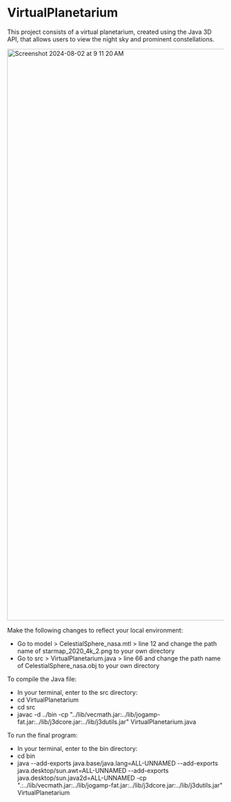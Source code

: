 # VirtualPlanetarium
This project consists of a virtual planetarium, created using the Java 3D API, that allows users to view the night sky and prominent constellations.

<img width="1324" alt="Screenshot 2024-08-02 at 9 11 20 AM" src="https://github.com/user-attachments/assets/feb5133e-4025-4b4c-990c-19fff3897f93">

Make the following changes to reflect your local environment:

- Go to model > CelestialSphere_nasa.mtl > line 12 and change the path name of starmap_2020_4k_2.png to your own directory
- Go to src > VirtualPlanetarium.java > line 66 and change the path name of CelestialSphere_nasa.obj to your own directory

To compile the Java file:

- In your terminal, enter to the src directory:
- cd VirtualPlanetarium
- cd src
- javac -d ../bin  -cp "../lib/vecmath.jar:../lib/jogamp-fat.jar:../lib/j3dcore.jar:../lib/j3dutils.jar" VirtualPlanetarium.java

To run the final program:

- In your terminal, enter to the bin directory:
- cd bin
- java --add-exports java.base/java.lang=ALL-UNNAMED --add-exports java.desktop/sun.awt=ALL-UNNAMED --add-exports java.desktop/sun.java2d=ALL-UNNAMED -cp ".:../lib/vecmath.jar:../lib/jogamp-fat.jar:../lib/j3dcore.jar:../lib/j3dutils.jar" VirtualPlanetarium

